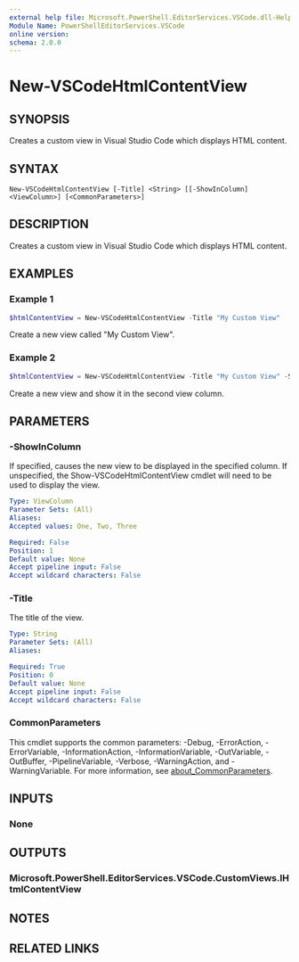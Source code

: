 ```yaml
---
external help file: Microsoft.PowerShell.EditorServices.VSCode.dll-Help.xml
Module Name: PowerShellEditorServices.VSCode
online version:
schema: 2.0.0
---
```


# New-VSCodeHtmlContentView

## SYNOPSIS

Creates a custom view in Visual Studio Code which displays HTML content.

## SYNTAX

```
New-VSCodeHtmlContentView [-Title] <String> [[-ShowInColumn] <ViewColumn>] [<CommonParameters>]
```

## DESCRIPTION

Creates a custom view in Visual Studio Code which displays HTML content.

## EXAMPLES

### Example 1

```powershell
$htmlContentView = New-VSCodeHtmlContentView -Title "My Custom View"
```

Create a new view called "My Custom View".

### Example 2

```powershell
$htmlContentView = New-VSCodeHtmlContentView -Title "My Custom View" -ShowInColumn Two
```

Create a new view and show it in the second view column.

## PARAMETERS

### -ShowInColumn

If specified, causes the new view to be displayed in the specified column.
If unspecified, the Show-VSCodeHtmlContentView cmdlet will need to be used to display the view.

```yaml
Type: ViewColumn
Parameter Sets: (All)
Aliases:
Accepted values: One, Two, Three

Required: False
Position: 1
Default value: None
Accept pipeline input: False
Accept wildcard characters: False
```

### -Title

The title of the view.

```yaml
Type: String
Parameter Sets: (All)
Aliases:

Required: True
Position: 0
Default value: None
Accept pipeline input: False
Accept wildcard characters: False
```

### CommonParameters

This cmdlet supports the common parameters: -Debug, -ErrorAction, -ErrorVariable, -InformationAction, -InformationVariable, -OutVariable, -OutBuffer, -PipelineVariable, -Verbose, -WarningAction, and -WarningVariable. For more information, see [about_CommonParameters](http://go.microsoft.com/fwlink/?LinkID=113216).

## INPUTS

### None

## OUTPUTS

### Microsoft.PowerShell.EditorServices.VSCode.CustomViews.IHtmlContentView

## NOTES

## RELATED LINKS

